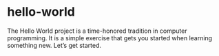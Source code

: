 # hello-world
The Hello World project is a time-honored tradition in computer programming. It is a simple exercise that gets you started when learning something new. Let’s get started.
